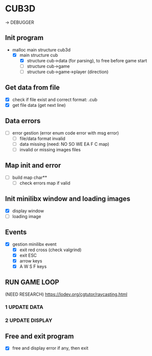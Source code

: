 # CUB3D

-> DEBUGGER

## Init program
* malloc main structure cub3d
	* [x] main structure cub
		* [x] structure cub->data (for parsing), to free before game start
		* [ ] structure cub->game
		* [ ] structure cub->game->player (direction)

## Get data from file
* [x] check if file exist and correct format: .cub
* [x] get file data (get next line)

## Data errors
* [ ] error gestion (error enum code error with msg error)
	* [ ] file/data format invalid
	* [ ] data missing (need: NO SO WE EA F C map)
	* [ ] invalid or missing images files

## Map init and error
* [ ] build map char**
	* [ ] check errors map if valid

## Init minilibx window and loading images
* [x] display window
* [ ] loading image

## Events
* [x] gestion minilibx event
	* [x] exit red cross (check valgrind)
	* [x] exit ESC
	* [x] arrow keys
	* [x] A W S F keys

## RUN GAME LOOP
(NEED RESEARCH) https://lodev.org/cgtutor/raycasting.html
### **1** UPDATE DATA
### **2** UPDATE DISPLAY

## Free and exit program
* [x] free and display error if any, then exit
